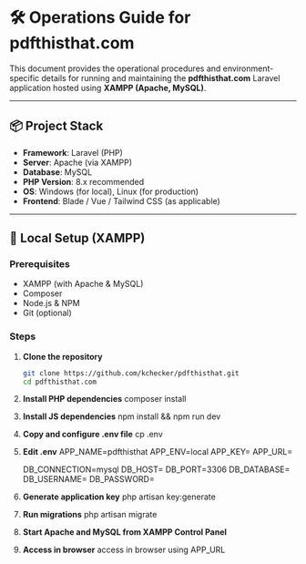 # 🛠️ Operations Guide for pdfthisthat.com

This document provides the operational procedures and environment-specific details for running and maintaining the **pdfthisthat.com** Laravel application hosted using **XAMPP (Apache, MySQL)**.

---

## 📦 Project Stack

- **Framework**: Laravel (PHP)
- **Server**: Apache (via XAMPP)
- **Database**: MySQL
- **PHP Version**: 8.x recommended
- **OS**: Windows (for local), Linux (for production)
- **Frontend**: Blade / Vue / Tailwind CSS (as applicable)

---

## 🚀 Local Setup (XAMPP)

### Prerequisites

- XAMPP (with Apache & MySQL)
- Composer
- Node.js & NPM
- Git (optional)

### Steps

1. **Clone the repository**
   ```bash
   git clone https://github.com/kchecker/pdfthisthat.git
   cd pdfthisthat.com

2. **Install PHP dependencies**
    composer install

3. **Install JS dependencies**
   npm install && npm run dev

4. **Copy and configure .env file**
   cp .env

5. **Edit .env**
    APP_NAME=pdfthisthat
    APP_ENV=local
    APP_KEY=
    APP_URL=

    DB_CONNECTION=mysql
    DB_HOST=
    DB_PORT=3306
    DB_DATABASE=
    DB_USERNAME=
    DB_PASSWORD=

6. **Generate application key**
   php artisan key:generate

7. **Run migrations**
   php artisan migrate

8. **Start Apache and MySQL from XAMPP Control Panel**

9. **Access in browser**
   access in browser using APP_URL
   
